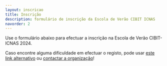 ```yaml
---
layout: inscricao
title: Inscrição
description: formulário de inscrição da Escola de Verão CIBIT ICNAS
navorder: 2
---
```

Use o formulário abaixo para efectuar a inscrição na Escola de Verão CIBIT-ICNAS 2024.

Caso encontre alguma dificuldade em efectuar o registo, pode usar [este link alternativo](https://forms.gle/zQ7rBd7bs4UBspVE6) ou [contactar a organização](organizacao)!



























